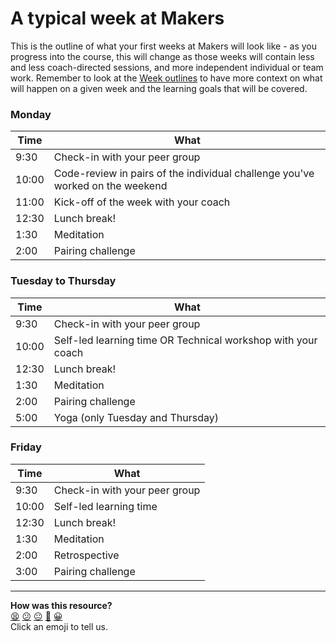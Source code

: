 # A typical week at Makers

This is the outline of what your first weeks at Makers will look like - as you progress into the course, this will change as those weeks will contain less and less coach-directed sessions, and more independent individual or team work. Remember to look at the [Week outlines](https://github.com/makersacademy/course/blob/main/week_outlines.md) to have more context on what will happen on a given week and the learning goals that will be covered.

### Monday

| Time | What |
| ---  | --- |
| 9:30 | Check-in with your peer group |
| 10:00 | Code-review in pairs of the individual challenge you've worked on the weekend |
| 11:00 | Kick-off of the week with your coach |
| 12:30 | Lunch break! |
| 1:30 | Meditation |
| 2:00 | Pairing challenge |

### Tuesday to Thursday

| Time | What |
| ---  | --- |
| 9:30 | Check-in with your peer group |
| 10:00 | Self-led learning time OR Technical workshop with your coach |
| 12:30 | Lunch break! |
| 1:30 | Meditation |
| 2:00 | Pairing challenge |
| 5:00 | Yoga (only Tuesday and Thursday) |


### Friday

| Time | What |
| ---  | --- |
| 9:30 | Check-in with your peer group |
| 10:00 | Self-led learning time |
| 12:30 | Lunch break! |
| 1:30 | Meditation |
| 2:00 | Retrospective |
| 3:00 | Pairing challenge |
<!-- BEGIN GENERATED SECTION DO NOT EDIT -->

---

**How was this resource?**  
[😫](https://airtable.com/shrUJ3t7KLMqVRFKR?prefill_Repository=makersacademy/course&prefill_File=sequence/onsite/typical_week.md&prefill_Sentiment=😫) [😕](https://airtable.com/shrUJ3t7KLMqVRFKR?prefill_Repository=makersacademy/course&prefill_File=sequence/onsite/typical_week.md&prefill_Sentiment=😕) [😐](https://airtable.com/shrUJ3t7KLMqVRFKR?prefill_Repository=makersacademy/course&prefill_File=sequence/onsite/typical_week.md&prefill_Sentiment=😐) [🙂](https://airtable.com/shrUJ3t7KLMqVRFKR?prefill_Repository=makersacademy/course&prefill_File=sequence/onsite/typical_week.md&prefill_Sentiment=🙂) [😀](https://airtable.com/shrUJ3t7KLMqVRFKR?prefill_Repository=makersacademy/course&prefill_File=sequence/onsite/typical_week.md&prefill_Sentiment=😀)  
Click an emoji to tell us.

<!-- END GENERATED SECTION DO NOT EDIT -->
